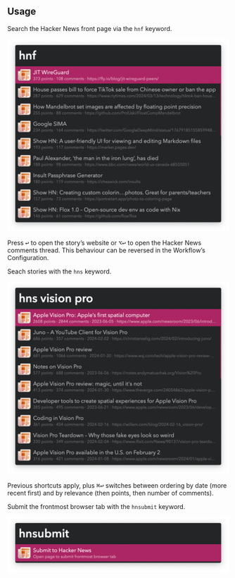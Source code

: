 ## Usage

Search the Hacker News front page via the `hnf` keyword.

![Hacker News front page links](images/hnf.png)

Press <kbd>↩</kbd> to open the story’s website or <kbd>⌥</kbd><kbd>↩</kbd> to open the Hacker News comments thread. This behaviour can be reversed in the Workflow’s Configuration.

Seach stories with the `hns` keyword.

![Searching Hacker News links](images/hns.png)

Previous shortcuts apply, plus <kbd>⌘</kbd><kbd>↩</kbd> switches between ordering by date (more recent first) and by relevance (then points, then number of comments).

Submit the frontmost browser tab with the `hnsubmit` keyword.

![Submit to Hacker News](images/hnsubmit.png)
